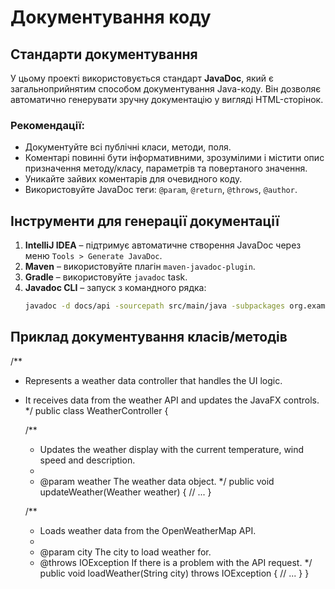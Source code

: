 # Документування коду

## Стандарти документування

У цьому проекті використовується стандарт **JavaDoc**, який є загальноприйнятим способом документування Java-коду. Він дозволяє автоматично генерувати зручну документацію у вигляді HTML-сторінок.

### Рекомендації:

- Документуйте всі публічні класи, методи, поля.
- Коментарі повинні бути інформативними, зрозумілими і містити опис призначення методу/класу, параметрів та повертаного значення.
- Уникайте зайвих коментарів для очевидного коду.
- Використовуйте JavaDoc теги: `@param`, `@return`, `@throws`, `@author`.

## Інструменти для генерації документації

1. **IntelliJ IDEA** – підтримує автоматичне створення JavaDoc через меню `Tools > Generate JavaDoc`.
2. **Maven** – використовуйте плагін `maven-javadoc-plugin`.
3. **Gradle** – використовуйте `javadoc` task.
4. **Javadoc CLI** – запуск з командного рядка:
   ```bash
   javadoc -d docs/api -sourcepath src/main/java -subpackages org.example.weatherdisplay
   ```
## Приклад документування класів/методів
/**
 * Represents a weather data controller that handles the UI logic.
 * It receives data from the weather API and updates the JavaFX controls.
 */
public class WeatherController {

    /**
     * Updates the weather display with the current temperature, wind speed and description.
     *
     * @param weather The weather data object.
     */
    public void updateWeather(Weather weather) {
        // ...
    }

    /**
     * Loads weather data from the OpenWeatherMap API.
     *
     * @param city The city to load weather for.
     * @throws IOException If there is a problem with the API request.
     */
    public void loadWeather(String city) throws IOException {
        // ...
    }
}
